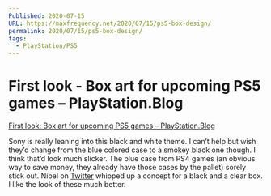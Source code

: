 ```yaml
---
Published: 2020-07-15
URL: https://maxfrequency.net/2020/07/15/ps5-box-design/
permalink: 2020/07/15/ps5-box-design/
tags:
  - PlayStation/PS5
---
```

# First look - Box art for upcoming PS5 games – PlayStation.Blog

[First look: Box art for upcoming PS5 games – PlayStation.Blog](https://blog.playstation.com/2020/07/09/first-look-box-art-for-upcoming-ps5-games/)

Sony is really leaning into this black and white theme. I can’t help but wish they’d change from the blue colored case to a smokey black one though. I think that’d look much slicker. The blue case from PS4 games (an obvious way to save money, they already have those cases by the pallet) sorely stick out. Nibel on [Twitter](https://twitter.com/Nibellion/status/1281274801043189768/photo/1) whipped up a concept for a black and a clear box. I like the look of these much better.
